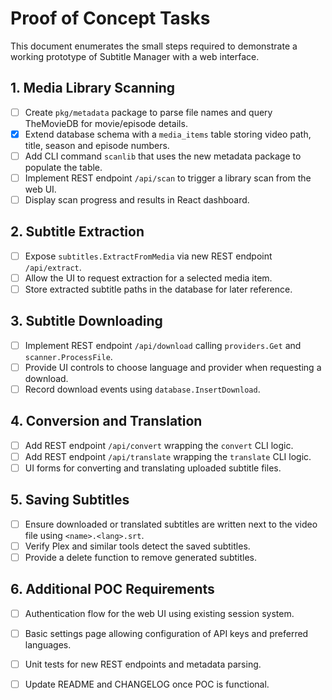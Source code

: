 # Proof of Concept Tasks

This document enumerates the small steps required to demonstrate a working prototype of Subtitle Manager with a web interface.

## 1. Media Library Scanning
- [ ] Create `pkg/metadata` package to parse file names and query TheMovieDB for movie/episode details.
- [x] Extend database schema with a `media_items` table storing video path, title, season and episode numbers.
- [ ] Add CLI command `scanlib` that uses the new metadata package to populate the table.
- [ ] Implement REST endpoint `/api/scan` to trigger a library scan from the web UI.
- [ ] Display scan progress and results in React dashboard.

## 2. Subtitle Extraction
- [ ] Expose `subtitles.ExtractFromMedia` via new REST endpoint `/api/extract`.
- [ ] Allow the UI to request extraction for a selected media item.
- [ ] Store extracted subtitle paths in the database for later reference.

## 3. Subtitle Downloading
- [ ] Implement REST endpoint `/api/download` calling `providers.Get` and `scanner.ProcessFile`.
- [ ] Provide UI controls to choose language and provider when requesting a download.
- [ ] Record download events using `database.InsertDownload`.

## 4. Conversion and Translation
- [ ] Add REST endpoint `/api/convert` wrapping the `convert` CLI logic.
- [ ] Add REST endpoint `/api/translate` wrapping the `translate` CLI logic.
- [ ] UI forms for converting and translating uploaded subtitle files.

## 5. Saving Subtitles
- [ ] Ensure downloaded or translated subtitles are written next to the video file using `<name>.<lang>.srt`.
- [ ] Verify Plex and similar tools detect the saved subtitles.
- [ ] Provide a delete function to remove generated subtitles.

## 6. Additional POC Requirements
- [ ] Authentication flow for the web UI using existing session system.
- [ ] Basic settings page allowing configuration of API keys and preferred languages.
- [ ] Unit tests for new REST endpoints and metadata parsing.
- [ ] Update README and CHANGELOG once POC is functional.

